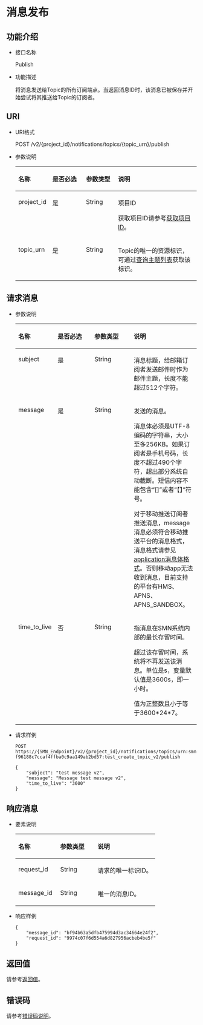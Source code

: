 # 消息发布<a name="smn_api_54001"></a>

## 功能介绍<a name="section34083598194741"></a>

-   接口名称

    Publish


-   功能描述

    将消息发送给Topic的所有订阅端点。当返回消息ID时，该消息已被保存并开始尝试将其推送给Topic的订阅者。


## URI<a name="section16663308194741"></a>

-   URI格式

    POST /v2/\{project\_id\}/notifications/topics/\{topic\_urn\}/publish


-   参数说明

    <a name="table59928756194741"></a>
    <table><thead align="left"><tr id="row4278206194741"><th class="cellrowborder" valign="top" width="16.66833316668333%" id="mcps1.1.5.1.1"><p id="p10990404194741"><a name="p10990404194741"></a><a name="p10990404194741"></a>名称</p>
    </th>
    <th class="cellrowborder" valign="top" width="19.04809519048095%" id="mcps1.1.5.1.2"><p id="p17807502194741"><a name="p17807502194741"></a><a name="p17807502194741"></a>是否必选</p>
    </th>
    <th class="cellrowborder" valign="top" width="17.858214178582145%" id="mcps1.1.5.1.3"><p id="p33121540194741"><a name="p33121540194741"></a><a name="p33121540194741"></a>参数类型</p>
    </th>
    <th class="cellrowborder" valign="top" width="46.42535746425357%" id="mcps1.1.5.1.4"><p id="p65599120194741"><a name="p65599120194741"></a><a name="p65599120194741"></a>说明</p>
    </th>
    </tr>
    </thead>
    <tbody><tr id="row26682115194741"><td class="cellrowborder" valign="top" width="16.66833316668333%" headers="mcps1.1.5.1.1 "><p id="p13767740194741"><a name="p13767740194741"></a><a name="p13767740194741"></a>project_id</p>
    </td>
    <td class="cellrowborder" valign="top" width="19.04809519048095%" headers="mcps1.1.5.1.2 "><p id="p41445161194741"><a name="p41445161194741"></a><a name="p41445161194741"></a>是</p>
    </td>
    <td class="cellrowborder" valign="top" width="17.858214178582145%" headers="mcps1.1.5.1.3 "><p id="p1614899194741"><a name="p1614899194741"></a><a name="p1614899194741"></a>String</p>
    </td>
    <td class="cellrowborder" valign="top" width="46.42535746425357%" headers="mcps1.1.5.1.4 "><p id="p55689039155337"><a name="p55689039155337"></a><a name="p55689039155337"></a>项目ID</p>
    <p id="p63697985194741"><a name="p63697985194741"></a><a name="p63697985194741"></a>获取项目ID请参考<a href="获取项目ID.md">获取项目ID</a>。</p>
    </td>
    </tr>
    <tr id="row63606429194741"><td class="cellrowborder" valign="top" width="16.66833316668333%" headers="mcps1.1.5.1.1 "><p id="p51847142194741"><a name="p51847142194741"></a><a name="p51847142194741"></a>topic_urn</p>
    </td>
    <td class="cellrowborder" valign="top" width="19.04809519048095%" headers="mcps1.1.5.1.2 "><p id="p38868943194741"><a name="p38868943194741"></a><a name="p38868943194741"></a>是</p>
    </td>
    <td class="cellrowborder" valign="top" width="17.858214178582145%" headers="mcps1.1.5.1.3 "><p id="p61376640194741"><a name="p61376640194741"></a><a name="p61376640194741"></a>String</p>
    </td>
    <td class="cellrowborder" valign="top" width="46.42535746425357%" headers="mcps1.1.5.1.4 "><p id="p5451938194741"><a name="p5451938194741"></a><a name="p5451938194741"></a>Topic的唯一的资源标识，可通过<a href="查询主题列表.md">查询主题列表</a>获取该标识。</p>
    </td>
    </tr>
    </tbody>
    </table>


## 请求消息<a name="section1142871194741"></a>

-   参数说明

    <a name="table49296942194741"></a>
    <table><thead align="left"><tr id="row13744451194741"><th class="cellrowborder" valign="top" width="17.52%" id="mcps1.1.5.1.1"><p id="p39558753194741"><a name="p39558753194741"></a><a name="p39558753194741"></a>名称</p>
    </th>
    <th class="cellrowborder" valign="top" width="22.48%" id="mcps1.1.5.1.2"><p id="p50142464194741"><a name="p50142464194741"></a><a name="p50142464194741"></a>是否必选</p>
    </th>
    <th class="cellrowborder" valign="top" width="23.21%" id="mcps1.1.5.1.3"><p id="p35007816194741"><a name="p35007816194741"></a><a name="p35007816194741"></a>参数类型</p>
    </th>
    <th class="cellrowborder" valign="top" width="36.79%" id="mcps1.1.5.1.4"><p id="p17060832194741"><a name="p17060832194741"></a><a name="p17060832194741"></a>说明</p>
    </th>
    </tr>
    </thead>
    <tbody><tr id="row65643809194741"><td class="cellrowborder" valign="top" width="17.52%" headers="mcps1.1.5.1.1 "><p id="p15548314194741"><a name="p15548314194741"></a><a name="p15548314194741"></a>subject</p>
    </td>
    <td class="cellrowborder" valign="top" width="22.48%" headers="mcps1.1.5.1.2 "><p id="p51453956194741"><a name="p51453956194741"></a><a name="p51453956194741"></a>是</p>
    </td>
    <td class="cellrowborder" valign="top" width="23.21%" headers="mcps1.1.5.1.3 "><p id="p7020935194741"><a name="p7020935194741"></a><a name="p7020935194741"></a>String</p>
    </td>
    <td class="cellrowborder" valign="top" width="36.79%" headers="mcps1.1.5.1.4 "><p id="p31824842194741"><a name="p31824842194741"></a><a name="p31824842194741"></a>消息标题，给邮箱订阅者发送邮件时作为邮件主题，长度不能超过512个字符。</p>
    </td>
    </tr>
    <tr id="row47751841194741"><td class="cellrowborder" valign="top" width="17.52%" headers="mcps1.1.5.1.1 "><p id="p42693949194741"><a name="p42693949194741"></a><a name="p42693949194741"></a>message</p>
    </td>
    <td class="cellrowborder" valign="top" width="22.48%" headers="mcps1.1.5.1.2 "><p id="p35657812194741"><a name="p35657812194741"></a><a name="p35657812194741"></a>是</p>
    </td>
    <td class="cellrowborder" valign="top" width="23.21%" headers="mcps1.1.5.1.3 "><p id="p2601680194741"><a name="p2601680194741"></a><a name="p2601680194741"></a>String</p>
    </td>
    <td class="cellrowborder" valign="top" width="36.79%" headers="mcps1.1.5.1.4 "><p id="p9409561194741"><a name="p9409561194741"></a><a name="p9409561194741"></a>发送的消息。</p>
    <p id="p23976982194741"><a name="p23976982194741"></a><a name="p23976982194741"></a>消息体必须是UTF-8编码的字符串，大小至多256KB。如果订阅者是手机号码，长度不超过490个字符，超出部分系统自动截断。短信内容不能包含“[]”或者“【】”符号。</p>
    <p id="p16561776267"><a name="p16561776267"></a><a name="p16561776267"></a>对于移动推送订阅者推送消息，message消息必须符合移动推送平台的消息格式，消息格式请参见<a href="application消息体格式.md">application消息体格式</a>。否则移动app无法收到消息，目前支持的平台有HMS、APNS、APNS_SANDBOX。</p>
    <a name="ul956721115202"></a><a name="ul956721115202"></a>
    </td>
    </tr>
    <tr id="row103682214520"><td class="cellrowborder" valign="top" width="17.52%" headers="mcps1.1.5.1.1 "><p id="p23681125515"><a name="p23681125515"></a><a name="p23681125515"></a>time_to_live</p>
    </td>
    <td class="cellrowborder" valign="top" width="22.48%" headers="mcps1.1.5.1.2 "><p id="p23681626518"><a name="p23681626518"></a><a name="p23681626518"></a>否</p>
    </td>
    <td class="cellrowborder" valign="top" width="23.21%" headers="mcps1.1.5.1.3 "><p id="p18075392520"><a name="p18075392520"></a><a name="p18075392520"></a>String</p>
    </td>
    <td class="cellrowborder" valign="top" width="36.79%" headers="mcps1.1.5.1.4 "><p id="p66191571978"><a name="p66191571978"></a><a name="p66191571978"></a>指消息在SMN系统内部的最长存留时间。</p>
    <p id="p73858218511"><a name="p73858218511"></a><a name="p73858218511"></a>超过该存留时间，系统将不再发送该消息。单位是s，变量默认值是3600s，即一小时。</p>
    <p id="p163851021156"><a name="p163851021156"></a><a name="p163851021156"></a>值为正整数且小于等于3600*24*7。</p>
    </td>
    </tr>
    </tbody>
    </table>

-   请求样例

    ```
    POST https://{SMN_Endpoint}/v2/{project_id}/notifications/topics/urn:smn:regionId: f96188c7ccaf4ffba0c9aa149ab2bd57:test_create_topic_v2/publish
    ```

    ```
    {
        "subject": "test message v2",
        "message": "Message test message v2",
        "time_to_live": "3600"
    }
    ```


## 响应消息<a name="section43693179194741"></a>

-   要素说明

    <a name="table48990005194741"></a>
    <table><thead align="left"><tr id="row32165281194741"><th class="cellrowborder" valign="top" width="30.006999300069992%" id="mcps1.1.4.1.1"><p id="p55250992194741"><a name="p55250992194741"></a><a name="p55250992194741"></a>名称</p>
    </th>
    <th class="cellrowborder" valign="top" width="26.807319268073194%" id="mcps1.1.4.1.2"><p id="p46145363194741"><a name="p46145363194741"></a><a name="p46145363194741"></a>参数类型</p>
    </th>
    <th class="cellrowborder" valign="top" width="43.185681431856814%" id="mcps1.1.4.1.3"><p id="p46786931194741"><a name="p46786931194741"></a><a name="p46786931194741"></a>说明</p>
    </th>
    </tr>
    </thead>
    <tbody><tr id="row13112008194741"><td class="cellrowborder" valign="top" width="30.006999300069992%" headers="mcps1.1.4.1.1 "><p id="p55439693194741"><a name="p55439693194741"></a><a name="p55439693194741"></a>request_id</p>
    </td>
    <td class="cellrowborder" valign="top" width="26.807319268073194%" headers="mcps1.1.4.1.2 "><p id="p61430126194741"><a name="p61430126194741"></a><a name="p61430126194741"></a>String</p>
    </td>
    <td class="cellrowborder" valign="top" width="43.185681431856814%" headers="mcps1.1.4.1.3 "><p id="p9784341194741"><a name="p9784341194741"></a><a name="p9784341194741"></a>请求的唯一标识ID。</p>
    </td>
    </tr>
    <tr id="row19245029194741"><td class="cellrowborder" valign="top" width="30.006999300069992%" headers="mcps1.1.4.1.1 "><p id="p15343493194741"><a name="p15343493194741"></a><a name="p15343493194741"></a>message_id</p>
    </td>
    <td class="cellrowborder" valign="top" width="26.807319268073194%" headers="mcps1.1.4.1.2 "><p id="p34863430194741"><a name="p34863430194741"></a><a name="p34863430194741"></a>String</p>
    </td>
    <td class="cellrowborder" valign="top" width="43.185681431856814%" headers="mcps1.1.4.1.3 "><p id="p5365583194741"><a name="p5365583194741"></a><a name="p5365583194741"></a>唯一的消息ID。</p>
    </td>
    </tr>
    </tbody>
    </table>

-   响应样例

    ```
    {
        "message_id": "bf94b63a5dfb475994d3ac34664e24f2",
        "request_id": "9974c07f6d554a6d827956acbeb4be5f"
    }
    ```


## 返回值<a name="section56116278194741"></a>

请参考[返回值](返回值.md)。

## 错误码<a name="section73211020122511"></a>

请参考[错误码说明](错误码说明.md)。

